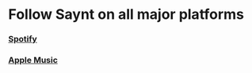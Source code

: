 Follow Saynt on all major platforms
=====

### [Spotify](https://open.spotify.com/artist/2jYGfIffUQ0nvVfWR4zXu5)

### [Apple Music](https://itunes.apple.com/us/artist/saynt/1460598710)